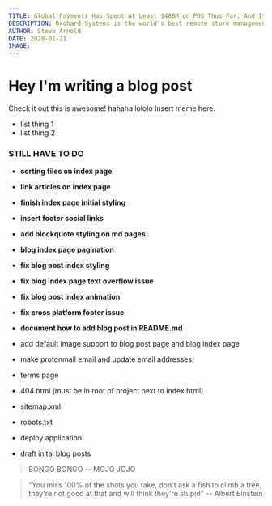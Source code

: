 ```yaml
---
TITLE: Global Payments Has Spent At Least $488M on POS Thus Far, And It’s Looking Like A Total Disaster
DESCRIPTION: Orchard Systems is the world's best remote store management system (RSM). ... Orchard Point of Sale (POS), the Orchard OS device management
AUTHOR: Steve Arnold
DATE: 2020-01-21
IMAGE:
---
```


# Hey I'm writing a blog post

Check it out this is awesome!
hahaha lololo
Insert meme here.

-   list thing 1
-   list thing 2

### STILL HAVE TO DO

-   **sorting files on index page**
-   **link articles on index page**
-   **finish index page initial styling**
-   **insert footer social links**
-   **add blockquote styling on md pages**
-   **blog index page pagination**
-   **fix blog post index styling**
-   **fix blog index page text overflow issue**
-   **fix blog post index animation**
-   **fix cross platform footer issue**
-   **document how to add blog post in README.md**
-   add default image support to blog post page and blog index page
-   make protonmail email and update email addresses
-   terms page
-   404.html (must be in root of project next to index.html)
-   sitemap.xml
-   robots.txt

-   deploy application
-   draft inital blog posts

> BONGO BONGO -- MOJO JOJO

> "You miss 100% of the shots you take, don't ask a fish to climb a tree, they're not good at that and will think they're stupid" -- Albert Einstein
